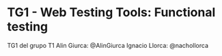 # TG1 - Web Testing Tools: Functional testing
TG1 del grupo T1
Alin Giurca: @AlinGiurca
Ignacio Llorca: @nachollorca

